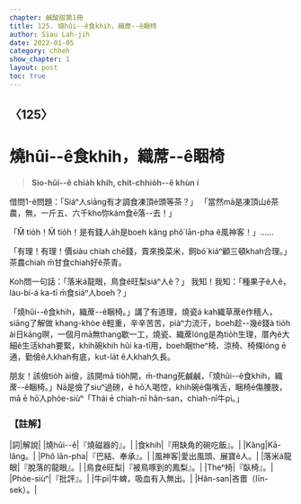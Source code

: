```yaml
---
chapter: 鹹酸甜第1冊
title: 125. 燒hûi--ê食khih，織蓆--ê睏椅
author: Siau Lah-jih
date: 2022-01-05
category: chheh
show_chapter: 1
layout: post
toc: true
---
```

  
## 〈125〉
# 燒hûi--ê食khih，織蓆--ê睏椅
>**Sio-hûi--ê chia̍h khih, chit-chhio̍h--ê khùn í**

借問1-ê問題：「Siáⁿ人siāng有才調食凍頂ê頭等茶？」
「當然mā是凍頂山ê茶農，無，一斤五、六千kho͘你kám食ē落--去！」

「M̄ tio̍h！M̄ tio̍h！是有錢人a̍h是boeh kâng phô͘ lān-pha ê風神客！」……

「有理！有理！價siàu chiah chē錢，賣來換菜米，飼bó͘ kiáⁿ顧三頓khah合理。」茶農chiah m̄甘食chiah好ê茶青。

Koh問一句話：「落米á龍眼，鳥食ê旺梨siáⁿ人ê？」
我知！我知：「種果子ê人ê，làu-bí-á ka-tī m̄食siáⁿ人boeh？」

「燒hûi--ê食khih，織蓆--ê睏椅。」講了有道理，燒瓷á kah織草蓆ê作穡人，siāng了解做 khang-khòe ê輕重，辛辛苦苦，piàⁿ力流汗，boeh趁--幾ê錢à tio̍h ài日kāng暝，一個月mā無thang歇一工，燒瓷、織蓆lóng是為tio̍h生理，厝內ê大細ê生活khah要緊，khih碗khih hûi ka-tī用，boeh睏theⁿ椅、涼椅、椅條lóng ē通，勤儉ê人khah有底，kut-la̍t ê人khah久長。

朋友！該儉tio̍h ài儉，該開mā tio̍h開，m̄-thang死鹹鹹，「燒hûi--ê食khih，織蓆--ê睏椅。」Nā是儉了siuⁿ過磅，ē hō͘人喝悾，khih碗ē傷嘴舌，睏椅ē傷腰肢，mā ē hō͘人phóe-siùⁿ「Thái ē chiah-nī hân-san，chiah-nī牛pi。」

### 【註解】

|詞|解說|
|燒hûi--ê|『燒磁器的』。|
|食khih|『用缺角的碗吃飯』。|
|Kâng|Kā-lâng。|
|Phô lān-pha|『巴結、奉承』。|
|風神客|愛出風頭、展寶ê人。|
|落米á龍眼|『脫落的龍眼』。|
|鳥食ê旺梨|『被鳥啄到的鳳梨』。|
|Theⁿ椅|『臥椅』。|
|Phóe-siùⁿ|『批評』。|
|牛pi|牛蜱，吸血有入無出。|
|Hân-san|吝嗇（līn-sek）。|
